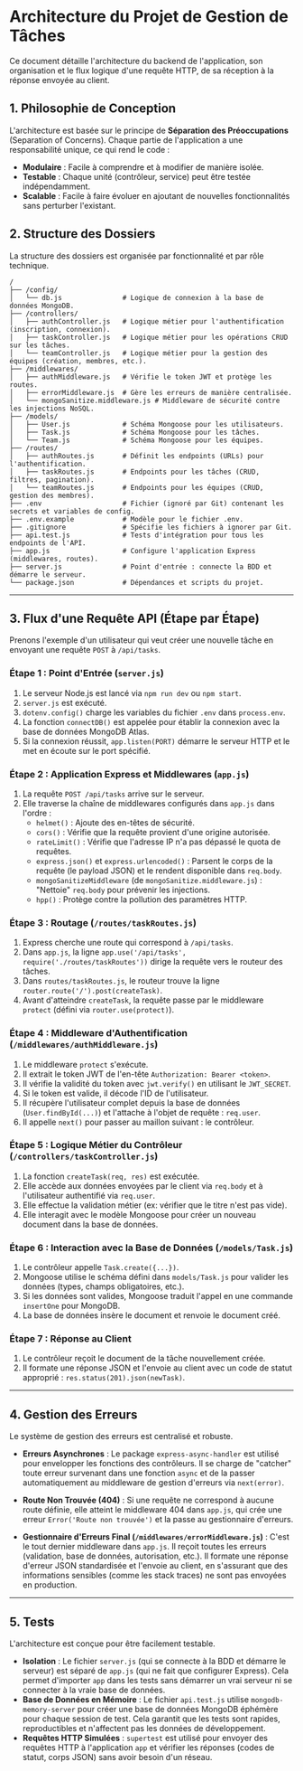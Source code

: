 # Architecture du Projet de Gestion de Tâches

Ce document détaille l'architecture du backend de l'application, son organisation et le flux logique d'une requête HTTP, de sa réception à la réponse envoyée au client.

## 1. Philosophie de Conception

L'architecture est basée sur le principe de **Séparation des Préoccupations** (Separation of Concerns). Chaque partie de l'application a une responsabilité unique, ce qui rend le code :
*   **Modulaire** : Facile à comprendre et à modifier de manière isolée.
*   **Testable** : Chaque unité (contrôleur, service) peut être testée indépendamment.
*   **Scalable** : Facile à faire évoluer en ajoutant de nouvelles fonctionnalités sans perturber l'existant.

## 2. Structure des Dossiers

La structure des dossiers est organisée par fonctionnalité et par rôle technique.

```
/
├── /config/
│   └── db.js               # Logique de connexion à la base de données MongoDB.
├── /controllers/
│   ├── authController.js   # Logique métier pour l'authentification (inscription, connexion).
│   ├── taskController.js   # Logique métier pour les opérations CRUD sur les tâches.
│   └── teamController.js   # Logique métier pour la gestion des équipes (création, membres, etc.).
├── /middlewares/
│   ├── authMiddleware.js   # Vérifie le token JWT et protège les routes.
│   ├── errorMiddleware.js  # Gère les erreurs de manière centralisée.
│   └── mongoSanitize.middleware.js # Middleware de sécurité contre les injections NoSQL.
├── /models/
│   ├── User.js             # Schéma Mongoose pour les utilisateurs.
│   ├── Task.js             # Schéma Mongoose pour les tâches.
│   └── Team.js             # Schéma Mongoose pour les équipes.
├── /routes/
│   ├── authRoutes.js       # Définit les endpoints (URLs) pour l'authentification.
│   ├── taskRoutes.js       # Endpoints pour les tâches (CRUD, filtres, pagination).
│   └── teamRoutes.js       # Endpoints pour les équipes (CRUD, gestion des membres).
├── .env                    # Fichier (ignoré par Git) contenant les secrets et variables de config.
├── .env.example            # Modèle pour le fichier .env.
├── .gitignore              # Spécifie les fichiers à ignorer par Git.
├── api.test.js             # Tests d'intégration pour tous les endpoints de l'API.
├── app.js                  # Configure l'application Express (middlewares, routes).
├── server.js               # Point d'entrée : connecte la BDD et démarre le serveur.
└── package.json            # Dépendances et scripts du projet.
```

---

## 3. Flux d'une Requête API (Étape par Étape)

Prenons l'exemple d'un utilisateur qui veut créer une nouvelle tâche en envoyant une requête `POST` à `/api/tasks`.

### Étape 1 : Point d'Entrée (`server.js`)

1.  Le serveur Node.js est lancé via `npm run dev` ou `npm start`.
2.  `server.js` est exécuté.
3.  `dotenv.config()` charge les variables du fichier `.env` dans `process.env`.
4.  La fonction `connectDB()` est appelée pour établir la connexion avec la base de données MongoDB Atlas.
5.  Si la connexion réussit, `app.listen(PORT)` démarre le serveur HTTP et le met en écoute sur le port spécifié.

### Étape 2 : Application Express et Middlewares (`app.js`)

1.  La requête `POST /api/tasks` arrive sur le serveur.
2.  Elle traverse la chaîne de middlewares configurés dans `app.js` dans l'ordre :
    *   `helmet()` : Ajoute des en-têtes de sécurité.
    *   `cors()` : Vérifie que la requête provient d'une origine autorisée.
    *   `rateLimit()` : Vérifie que l'adresse IP n'a pas dépassé le quota de requêtes.
    *   `express.json()` et `express.urlencoded()` : Parsent le corps de la requête (le payload JSON) et le rendent disponible dans `req.body`.
    *   `mongoSanitizeMiddleware` (de `mongoSanitize.middleware.js`) : "Nettoie" `req.body` pour prévenir les injections.
    *   `hpp()` : Protège contre la pollution des paramètres HTTP.

### Étape 3 : Routage (`/routes/taskRoutes.js`)

1.  Express cherche une route qui correspond à `/api/tasks`.
2.  Dans `app.js`, la ligne `app.use('/api/tasks', require('./routes/taskRoutes'))` dirige la requête vers le routeur des tâches.
3.  Dans `routes/taskRoutes.js`, le routeur trouve la ligne `router.route('/').post(createTask)`.
4.  Avant d'atteindre `createTask`, la requête passe par le middleware `protect` (défini via `router.use(protect)`).

### Étape 4 : Middleware d'Authentification (`/middlewares/authMiddleware.js`)

1.  Le middleware `protect` s'exécute.
2.  Il extrait le token JWT de l'en-tête `Authorization: Bearer <token>`.
3.  Il vérifie la validité du token avec `jwt.verify()` en utilisant le `JWT_SECRET`.
4.  Si le token est valide, il décode l'ID de l'utilisateur.
5.  Il récupère l'utilisateur complet depuis la base de données (`User.findById(...)`) et l'attache à l'objet de requête : `req.user`.
6.  Il appelle `next()` pour passer au maillon suivant : le contrôleur.

### Étape 5 : Logique Métier du Contrôleur (`/controllers/taskController.js`)

1.  La fonction `createTask(req, res)` est exécutée.
2.  Elle accède aux données envoyées par le client via `req.body` et à l'utilisateur authentifié via `req.user`.
3.  Elle effectue la validation métier (ex: vérifier que le titre n'est pas vide).
4.  Elle interagit avec le modèle Mongoose pour créer un nouveau document dans la base de données.

### Étape 6 : Interaction avec la Base de Données (`/models/Task.js`)

1.  Le contrôleur appelle `Task.create({...})`.
2.  Mongoose utilise le schéma défini dans `models/Task.js` pour valider les données (types, champs obligatoires, etc.).
3.  Si les données sont valides, Mongoose traduit l'appel en une commande `insertOne` pour MongoDB.
4.  La base de données insère le document et renvoie le document créé.

### Étape 7 : Réponse au Client

1.  Le contrôleur reçoit le document de la tâche nouvellement créée.
2.  Il formate une réponse JSON et l'envoie au client avec un code de statut approprié : `res.status(201).json(newTask)`.

---

## 4. Gestion des Erreurs

Le système de gestion des erreurs est centralisé et robuste.

*   **Erreurs Asynchrones** : Le package `express-async-handler` est utilisé pour envelopper les fonctions des contrôleurs. Il se charge de "catcher" toute erreur survenant dans une fonction `async` et de la passer automatiquement au middleware de gestion d'erreurs via `next(error)`.

*   **Route Non Trouvée (404)** : Si une requête ne correspond à aucune route définie, elle atteint le middleware 404 dans `app.js`, qui crée une erreur `Error('Route non trouvée')` et la passe au gestionnaire d'erreurs.

*   **Gestionnaire d'Erreurs Final (`/middlewares/errorMiddleware.js`)** : C'est le tout dernier middleware dans `app.js`. Il reçoit toutes les erreurs (validation, base de données, autorisation, etc.). Il formate une réponse d'erreur JSON standardisée et l'envoie au client, en s'assurant que des informations sensibles (comme les stack traces) ne sont pas envoyées en production.

---

## 5. Tests

L'architecture est conçue pour être facilement testable.

*   **Isolation** : Le fichier `server.js` (qui se connecte à la BDD et démarre le serveur) est séparé de `app.js` (qui ne fait que configurer Express). Cela permet d'importer `app` dans les tests sans démarrer un vrai serveur ni se connecter à la vraie base de données.
*   **Base de Données en Mémoire** : Le fichier `api.test.js` utilise `mongodb-memory-server` pour créer une base de données MongoDB éphémère pour chaque session de test. Cela garantit que les tests sont rapides, reproductibles et n'affectent pas les données de développement.
*   **Requêtes HTTP Simulées** : `supertest` est utilisé pour envoyer des requêtes HTTP à l'application `app` et vérifier les réponses (codes de statut, corps JSON) sans avoir besoin d'un réseau.
